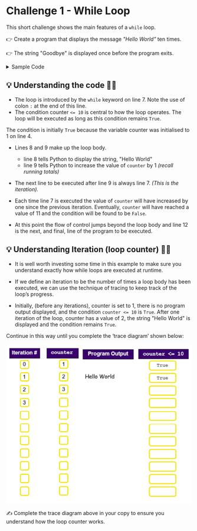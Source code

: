 # Challenge 1 - While Loop

This short challenge shows the main features of a ``while`` loop.

👉 Create a program that displays the message *"Hello World"* ten times.

👉 The string "Goodbye" is displayed once before the program exits.

<details>
  <summary> Sample Code </summary>
  
  ````py
# Simple while loop

# What is happening here?
counter = 1

# Loop 10 times
while counter <= 10:
    print("Hello World")  # What is happening here?
    counter = counter + 1 # What is happening here?

# This line is only executed once
print("Goodbye")
  ````
</details>

## 💡 Understanding the code 🕵️‍♂️
- The loop is introduced by the ``while`` keyword on line 7. Note the use of colon ``:`` at the end of this line.
- The condition counter ``<= 10`` is central to how the loop operates. The loop will be executed as long as this condition remains ``True``.

The condition is initially ``True`` because the variable counter was initialised to 1 on line 4.
- Lines 8 and 9 make up the loop body.
  - line 8 tells Python to display the string, "Hello World"
  - line 9 tells Python to increase the value of ``counter`` by 1 *(recall running totals)*
- The next line to be executed after line 9 is always line 7. *(This is the iteration).*
- Each time line 7 is executed the value of ``counter`` will have increased by one since the previous iteration. Eventually, ``counter`` will have reached a value of 11 and the condition will be found to be ``False``.

- At this point the flow of control jumps beyond the loop body and line 12 is the next, and final, line of the program to be executed.


## 💡 Understanding Iteration (loop counter) 🕵️‍♂️
- It is well worth investing some time in this example to make sure you understand exactly how while loops are executed at runtime.

- If we define an iteration to be the number of times a loop body has been executed, we can use the technique of tracing to keep track of the loop’s progress.

- Initially, (before any iterations), counter is set to 1, there is no program output displayed, and the condition ``counter <= 10`` is ``True``. After one iteration of the loop, counter has a value of 2, the string "Hello World" is displayed and the condition remains ``True``.

Continue in this way until you complete the ‘trace diagram’ shown below:

![image](image_5.png)

✍ Complete the trace diagram above in your copy to ensure you understand how the loop counter works. 





